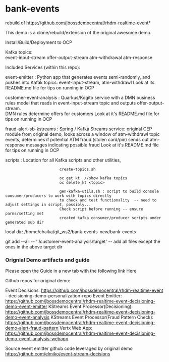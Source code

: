 # bank-events
rebuild of https://github.com/jbossdemocentral/rhdm-realtime-event*

This demo is a clone/rebuild/extension of the original awesome demo.


Install/Build/Deployment to OCP


Kafka topics:  
event-input-stream
offer-output-stream
atm-withdrawal
atm-response




Included Services (within this repo):

event-emitter :             Python app that generates events semi-randomly, and pushes into Kafak topics: event-input-stream, atm-withdrawl
                            Look at its README.md file for tips on running in OCP

customer-event-analysis :   Quarkus/Kogito service with a DMN business rules model that reads in event-input-stream topic and
                            outputs offer-output-stream.  
                            DMN rules determine offers for customers
                            Look at it's README.md file for tips on running in OCP

                            


fraud-alert-sb-kstreams :   Spring / Kafka Streams service: original CEP module from original demo, looks across a window of atm-withdrawl topic events,
                            determines if potential ATM fraud (stolen card/pin) sends out atm-response messages indicating possible fraud
                            Look at it's README.md file for tips on running in OCP


scripts :                   Location for all Kafka scripts and other utilities,
                            
                            create-topics.sh

                            oc get kt  //show kafka topics
                            oc delete kt <topic>

                            gen-kafka-utils.sh : script to build console consumer/producers to work with topics directly                        
                            to check and test functionality  -- need to adjust settings in script, possibly... 
                            Check script before running -- ensure parms/setting met 
                            created kafka consumer/producer scripts under generated sub dir


local dir:  /home/chaika/git_ws2/bank-events-new/bank-events

git add --all -- ':!customer-event-analysis/target'
-- add all files except the ones in the above target dir

### Orignial Demo artifacts and guide

Please open the Guide in a new tab with the following link Here


Github repos for original demo:

Event Decisions:
https://github.com/jbossdemocentral/rhdm-realtime-event - decisioning-demo-personalization-repo
Event Emitter:
https://github.com/jbossdemocentral/rhdm-realtime-event-decisioning-demo-event-emitter
KStreams Event Processor(Decisioning):
https://github.com/jbossdemocentral/rhdm-realtime-event-decisioning-demo-event-analysis
KStreams Event Processor(Fraud Pattern Check):
https://github.com/jbossdemocentral/rhdm-realtime-event-decisioning-demo-alert-fraud-pattern
Vertx Web App:
https://github.com/jbossdemocentral/rhdm-realtime-event-decisioning-demo-event-analysis-webapp


Source event emitter github code leveraged by original demo
https://github.com/elmiko/event-stream-decisions




